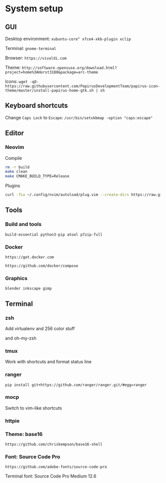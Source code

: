 # System setup

## GUI

Desktop environment: `xubuntu-core^ xfce4-xkb-plugin xclip`

Terminal: `gnome-terminal`

Browser: `https://vivaldi.com`

Theme: `http://software.opensuse.org/download.html?project=home%3AHorst3180&package=arc-theme`

Icons: `wget -qO- https://raw.githubusercontent.com/PapirusDevelopmentTeam/papirus-icon-theme/master/install-papirus-home-gtk.sh | sh`


## Keyboard shortcuts

Change `Caps Lock` to `Escape`: `/usr/bin/setxkbmap -option "caps:escape"`

## Editor

### Neovim

Compile

```bash
rm -r build
make clean
make CMAKE_BUILD_TYPE=Release
```

Plugins

```bash
curl -fLo ~/.config/nvim/autoload/plug.vim --create-dirs https://raw.githubusercontent.com/junegunn/vim-plug/master/plug.vim
```

## Tools

### Build and tools

`build-essential python3-pip atool p7zip-full`

### Docker

`https://get.docker.com`

`https://github.com/docker/compose`

### Graphics

`blender inkscape gimp`

## Terminal

### zsh

Add virtualenv and 256 color stuff

and oh-my-zsh

### tmux

Work with shortcuts and format status line

### ranger

`pip install git+https://github.com/ranger/ranger.git/#egg=ranger`

### mocp

Switch to vim-like shortcuts

### httpie

### Theme: base16

`https://github.com/chriskempson/base16-shell`

### Font: Source Code Pro

`https://github.com/adobe-fonts/source-code-pro`

Terminal font: Source Code Pro Medium 12.6
